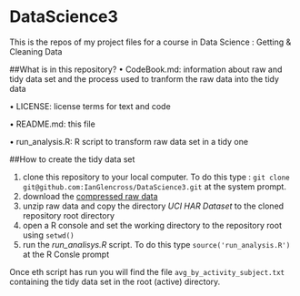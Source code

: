 # DataScience3
This is the repos of my project files for a course in Data Science : Getting &amp; Cleaning Data

##What is in this repository?
•	CodeBook.md: information about raw and tidy data set and the process used to tranform the raw data into the tidy data

•	LICENSE: license terms for text and code

•	README.md: this file

•	run_analysis.R: R script to transform raw data set in a tidy one

##How to create the tidy data set
1.	clone this repository to your local computer.  To do this type : `git clone git@github.com:IanGlencross/DataScience3.git` at the system prompt.
2.	download the [compressed raw data](https://d396qusza40orc.cloudfront.net/getdata%2Fprojectfiles%2FUCI%20HAR%20Dataset.zip) 
3.	unzip raw data and copy the directory <i>UCI HAR Dataset</i> to the cloned repository root directory
4.	open a R console and set the working directory to the repository root using `setwd()`
5.	run the *run_analisys.R* script.  To do this type `source('run_analysis.R')` at the R Consle prompt
	

Once eth script has run you will find the file `avg_by_activity_subject.txt` containing the tidy data set in the root (active) directory.

